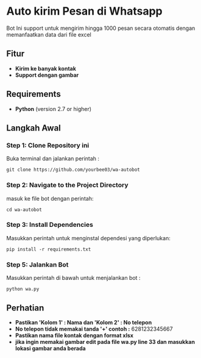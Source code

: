# Auto kirim Pesan di Whatsapp

Bot Ini support untuk mengirim hingga 1000 pesan secara otomatis dengan memanfaatkan data dari file excel

## Fitur
- **Kirim ke banyak kontak**
- **Support dengan gambar**

## Requirements
- **Python** (version 2.7 or higher)

## Langkah Awal

### Step 1: Clone Repository ini
Buka terminal dan jalankan perintah :

```
git clone https://github.com/yourbee03/wa-autobot
```

### Step 2: Navigate to the Project Directory
masuk ke file bot dengan perintah:

```
cd wa-autobot
```

### Step 3: Install Dependencies
Masukkan perintah untuk menginstal dependesi yang diperlukan:

```
pip install -r requirements.txt
```

### Step 5: Jalankan Bot
Masukkan perintah di bawah untuk menjalankan bot :

```
python wa.py
```

## Perhatian
- **Pastikan 'Kolom 1' : Nama dan 'Kolom 2' : No telepon**
- **No telepon tidak memakai tanda '+' contoh :** 6281232345667
- **Pastikan nama file kontak dengan format xlsx**
- **jika ingin memakai gambar edit pada file wa.py line 33 dan masukkan lokasi gambar anda berada**